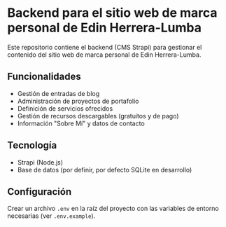 # Backend para el sitio web de marca personal de Edin Herrera-Lumba

Este repositorio contiene el backend (CMS Strapi) para gestionar el contenido del sitio web de marca personal de Edin Herrera-Lumba.

## Funcionalidades
- Gestión de entradas de blog
- Administración de proyectos de portafolio
- Definición de servicios ofrecidos
- Gestión de recursos descargables (gratuitos y de pago)
- Información "Sobre Mí" y datos de contacto

## Tecnología
- Strapi (Node.js)
- Base de datos (por definir, por defecto SQLite en desarrollo)

## Configuración
Crear un archivo `.env` en la raíz del proyecto con las variables de entorno necesarias (ver `.env.example`).
